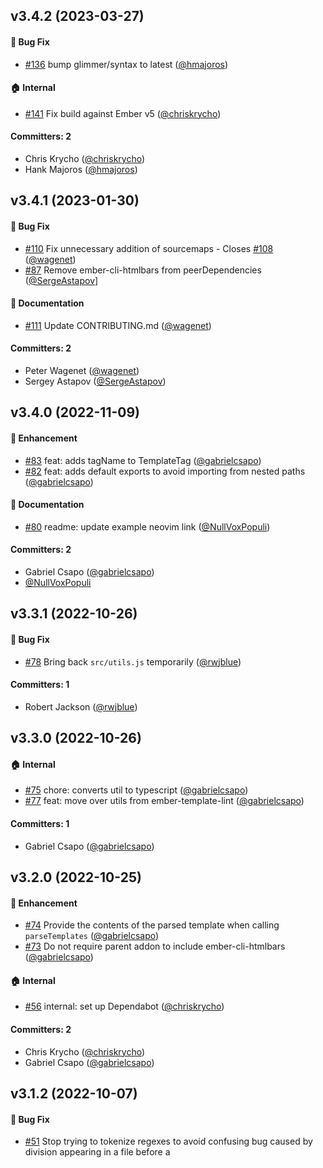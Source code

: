 




## v3.4.2 (2023-03-27)

#### :bug: Bug Fix
* [#136](https://github.com/ember-template-imports/ember-template-imports/pull/136) bump glimmer/syntax to latest ([@hmajoros](https://github.com/hmajoros))

#### :house: Internal
* [#141](https://github.com/ember-template-imports/ember-template-imports/pull/141) Fix build against Ember v5 ([@chriskrycho](https://github.com/chriskrycho))

#### Committers: 2
- Chris Krycho ([@chriskrycho](https://github.com/chriskrycho))
- Hank Majoros ([@hmajoros](https://github.com/hmajoros))

## v3.4.1 (2023-01-30)

#### :bug: Bug Fix
* [#110](https://github.com/ember-template-imports/ember-template-imports/pull/110) Fix unnecessary addition of sourcemaps - Closes [#108](https://github.com/ember-template-imports/ember-template-imports/issues/108) ([@wagenet](https://github.com/wagenet))
* [#87](https://github.com/ember-template-imports/ember-template-imports/pull/87) Remove ember-cli-htmlbars from peerDependencies ([@SergeAstapov](https://github.com/sergeastapov)]

#### :memo: Documentation
* [#111](https://github.com/ember-template-imports/ember-template-imports/pull/111) Update CONTRIBUTING.md ([@wagenet](https://github.com/wagenet))

#### Committers: 2
- Peter Wagenet ([@wagenet](https://github.com/wagenet))
- Sergey Astapov ([@SergeAstapov](https://github.com/SergeAstapov))

## v3.4.0 (2022-11-09)

#### :rocket: Enhancement
* [#83](https://github.com/ember-template-imports/ember-template-imports/pull/83) feat: adds tagName to TemplateTag ([@gabrielcsapo](https://github.com/gabrielcsapo))
* [#82](https://github.com/ember-template-imports/ember-template-imports/pull/82) feat: adds default exports to avoid importing from nested paths ([@gabrielcsapo](https://github.com/gabrielcsapo))

#### :memo: Documentation
* [#80](https://github.com/ember-template-imports/ember-template-imports/pull/80) readme: update example neovim link ([@NullVoxPopuli](https://github.com/NullVoxPopuli))

#### Committers: 2
- Gabriel Csapo ([@gabrielcsapo](https://github.com/gabrielcsapo))
- [@NullVoxPopuli](https://github.com/NullVoxPopuli)


## v3.3.1 (2022-10-26)

#### :bug: Bug Fix
* [#78](https://github.com/ember-template-imports/ember-template-imports/pull/78) Bring back `src/utils.js` temporarily ([@rwjblue](https://github.com/rwjblue))

#### Committers: 1
- Robert Jackson ([@rwjblue](https://github.com/rwjblue))


## v3.3.0 (2022-10-26)

#### :house: Internal
* [#75](https://github.com/ember-template-imports/ember-template-imports/pull/75) chore: converts util to typescript ([@gabrielcsapo](https://github.com/gabrielcsapo))
* [#77](https://github.com/ember-template-imports/ember-template-imports/pull/77) feat: move over utils from ember-template-lint ([@gabrielcsapo](https://github.com/gabrielcsapo))

#### Committers: 1
- Gabriel Csapo ([@gabrielcsapo](https://github.com/gabrielcsapo))


## v3.2.0 (2022-10-25)

#### :rocket: Enhancement
* [#74](https://github.com/ember-template-imports/ember-template-imports/pull/74) Provide the contents of the parsed template when calling `parseTemplates` ([@gabrielcsapo](https://github.com/gabrielcsapo))
* [#73](https://github.com/ember-template-imports/ember-template-imports/pull/73) Do not require parent addon to include ember-cli-htmlbars ([@gabrielcsapo](https://github.com/gabrielcsapo))

#### :house: Internal
* [#56](https://github.com/ember-template-imports/ember-template-imports/pull/56) internal: set up Dependabot ([@chriskrycho](https://github.com/chriskrycho))

#### Committers: 2
- Chris Krycho ([@chriskrycho](https://github.com/chriskrycho))
- Gabriel Csapo ([@gabrielcsapo](https://github.com/gabrielcsapo))


## v3.1.2 (2022-10-07)

#### :bug: Bug Fix
* [#51](https://github.com/ember-template-imports/ember-template-imports/pull/51) Stop trying to tokenize regexes to avoid confusing bug caused by division appearing in a file before a <template> tag ([@lukemelia](https://github.com/lukemelia))
* [#54](https://github.com/ember-template-imports/ember-template-imports/pull/54) Fix build failures due to backticks within in template tags ([@lukemelia](https://github.com/lukemelia))

#### :memo: Documentation
* [#55](https://github.com/ember-template-imports/ember-template-imports/pull/55) Fix parse function comments ([@backspace](https://github.com/backspace))

#### Committers: 3
- Buck Doyle ([@backspace](https://github.com/backspace))
- Luke Melia ([@lukemelia](https://github.com/lukemelia))
- [@NullVoxPopuli](https://github.com/NullVoxPopuli)

## v3.1.1 (2022-08-28)

#### :bug: Bug Fix
* [#50](https://github.com/ember-template-imports/ember-template-imports/pull/50) Include the correct import name in `parseTemplates` results ([@rwjblue](https://github.com/rwjblue))

#### Committers: 1
- Robert Jackson ([@rwjblue](https://github.com/rwjblue))


## v3.1.0 (2022-08-24)

#### :rocket: Enhancement
* [#47](https://github.com/ember-template-imports/ember-template-imports/pull/47) Update `TemplateLiteralMatch` to include source `importPath` and `importIdentifier` ([@nlfurniss](https://github.com/nlfurniss))

#### Committers: 1
- Nathaniel Furniss ([@nlfurniss](https://github.com/nlfurniss))


## v3.0.1 (2022-06-07)

#### :bug: Bug Fix
* [#41](https://github.com/ember-template-imports/ember-template-imports/pull/41) Correctly support multiple template parsing fn from same path ([@ventuno](https://github.com/ventuno))

#### :house: Internal
* [#40](https://github.com/ember-template-imports/ember-template-imports/pull/40) Improve parallelization in CI ([@chriskrycho](https://github.com/chriskrycho))

#### Committers: 2
- Chris Krycho ([@chriskrycho](https://github.com/chriskrycho))
- [@ventuno](https://github.com/ventuno)


## v3.0.0 (2022-05-18)

#### :boom: Breaking Change
* [#37](https://github.com/ember-template-imports/ember-template-imports/pull/37) Update parseTemplates to filter by tagName ([@ventuno](https://github.com/ventuno))

#### :rocket: Enhancement
* [#37](https://github.com/ember-template-imports/ember-template-imports/pull/37) Update parseTemplates to filter by tagName ([@ventuno](https://github.com/ventuno))

#### :memo: Documentation
* [#34](https://github.com/ember-template-imports/ember-template-imports/pull/34) Fix broken link ([@kaermorchen](https://github.com/kaermorchen))
* [#24](https://github.com/ember-template-imports/ember-template-imports/pull/24) start a README section for editor integration links ([@ef4](https://github.com/ef4))
* [#32](https://github.com/ember-template-imports/ember-template-imports/pull/32) Fix missing quotes in reference-imports section ([@NullVoxPopuli](https://github.com/NullVoxPopuli))

#### :house: Internal
* [#36](https://github.com/ember-template-imports/ember-template-imports/pull/36) Adds a basic node-land test harness. ([@rwjblue](https://github.com/rwjblue))

#### Committers: 5
- Edward Faulkner ([@ef4](https://github.com/ef4))
- Robert Jackson ([@rwjblue](https://github.com/rwjblue))
- Stanislav Romanov ([@kaermorchen](https://github.com/kaermorchen))
- [@NullVoxPopuli](https://github.com/NullVoxPopuli)
- [@ventuno](https://github.com/ventuno)

## v2.0.1 (2022-01-01)

#### :bug: Bug Fix
* [#30](https://github.com/ember-template-imports/ember-template-imports/pull/30) declare magic string dependency ([@NullVoxPopuli](https://github.com/NullVoxPopuli))
* [#29](https://github.com/ember-template-imports/ember-template-imports/pull/29) Do not add the babel plugin if it's already present ([@NullVoxPopuli](https://github.com/NullVoxPopuli))

#### :memo: Documentation
* [#27](https://github.com/ember-template-imports/ember-template-imports/pull/27) Add reference for built-in helpers/modifiers/components ([@NullVoxPopuli](https://github.com/NullVoxPopuli))

#### Committers: 1
- [@NullVoxPopuli](https://github.com/NullVoxPopuli)


## v2.0.0 (2021-12-15)

#### :boom: Breaking Change
* [#25](https://github.com/ember-template-imports/ember-template-imports/pull/25) Support Embroider + HTMLBars 6 ([@dfreeman](https://github.com/dfreeman))

#### Committers: 1
- Dan Freeman ([@dfreeman](https://github.com/dfreeman))


## v1.1.1 (2021-03-25)

#### :bug: Bug Fix
* [#16](https://github.com/ember-template-imports/ember-template-imports/pull/16) Make getting the template compiler path lazy ([@pzuraq](https://github.com/pzuraq))

#### Committers: 1
- Chris Garrett ([@pzuraq](https://github.com/pzuraq))


## v1.1.0 (2021-03-25)

#### :rocket: Enhancement
* [#15](https://github.com/ember-template-imports/ember-template-imports/pull/15) Update to using babel-plugin-htmlbars-inline-precompile preprocessor ([@pzuraq](https://github.com/pzuraq))

#### Committers: 2
- Chris Garrett ([@pzuraq](https://github.com/pzuraq))
- Eric Kelly ([@HeroicEric](https://github.com/HeroicEric))


## v1.0.1 (2021-02-25)

#### :bug: Bug Fix
* [#5](https://github.com/ember-template-imports/ember-template-imports/pull/5) Ensure this addon is included before ember-cli-htmlbars ([@pzuraq](https://github.com/pzuraq))

#### Committers: 2
- Chris Garrett ([@pzuraq](https://github.com/pzuraq))
- James C. Davis ([@jamescdavis](https://github.com/jamescdavis))

## v1.0.0 (2021-02-25)

# Changelog
